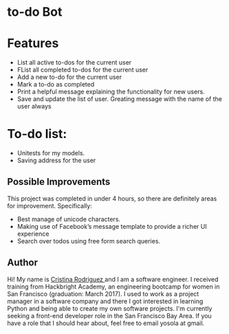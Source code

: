 # to-do Bot
# Features
  - List all active to-dos for the current user
  - FList all completed to-dos for the current user
  - Add a new to-do for the current user
  - Mark a to-do as completed
  - Print a helpful message explaining the functionality for new users.
  - Save and update the list of user. Greating message with the name of the user always
  
# To-do list:
- Unitests for my models. 
- Saving address for the user

## Possible Improvements

This project was completed in under 4 hours, so there are definitely areas for improvement. Specifically:

* Best manage of unicode characters. 
* Making use of Facebook’s message template to provide a richer UI experience 
* Search over todos using free form search queries.

## Author
Hi! My name is [Cristina Rodriguez ](https://www.linkedin.com/in/crissrodriguez/) and I am a software engineer. I received training from Hackbright Academy, an engineering bootcamp for women in San Francisco  (graduation: March 2017). I used to work as a project manager in a software company and there I got interested in learning Python and being able to create my own software projects. I'm currently seeking a front-end developer role in the San Francisco Bay Area. If you have a role that I should hear about, feel free to email yosola at gmail.

